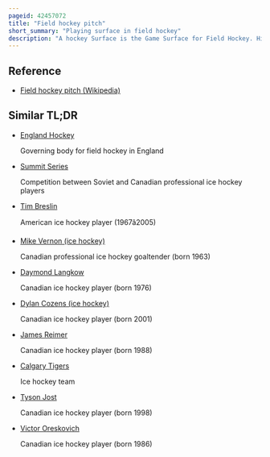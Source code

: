 ```yaml
---
pageid: 42457072
title: "Field hockey pitch"
short_summary: "Playing surface in field hockey"
description: "A hockey Surface is the Game Surface for Field Hockey. Historically the Game was played on natural Turf and Nowadays is mostly played on artificial Turf. The Transition to artificial Pitches occurred during the 1970s and was Mandatory for major Competitions in 1976. All Markings of Lines and Goal Descriptions are provided in the Rules of Hockey by the international Hockey Federation."
---
```


## Reference

- [Field hockey pitch (Wikipedia)](https://en.wikipedia.org/?curid=42457072)

## Similar TL;DR

- [England Hockey](/tldr/en/england-hockey)

  Governing body for field hockey in England

- [Summit Series](/tldr/en/summit-series)

  Competition between Soviet and Canadian professional ice hockey players

- [Tim Breslin](/tldr/en/tim-breslin)

  American ice hockey player (1967â2005)

- [Mike Vernon (ice hockey)](/tldr/en/mike-vernon-ice-hockey)

  Canadian professional ice hockey goaltender (born 1963)

- [Daymond Langkow](/tldr/en/daymond-langkow)

  Canadian ice hockey player (born 1976)

- [Dylan Cozens (ice hockey)](/tldr/en/dylan-cozens-ice-hockey)

  Canadian ice hockey player (born 2001)

- [James Reimer](/tldr/en/james-reimer)

  Canadian ice hockey player (born 1988)

- [Calgary Tigers](/tldr/en/calgary-tigers)

  Ice hockey team

- [Tyson Jost](/tldr/en/tyson-jost)

  Canadian ice hockey player (born 1998)

- [Victor Oreskovich](/tldr/en/victor-oreskovich)

  Canadian ice hockey player (born 1986)
